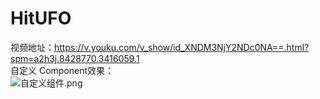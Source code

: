 # HitUFO
视频地址：https://v.youku.com/v_show/id_XNDM3NjY2NDc0NA==.html?spm=a2h3j.8428770.3416059.1  
自定义 Component效果：  
![自定义组件.png](https://i.loli.net/2019/09/26/qB7ctpnv1yYzwF6.png)
